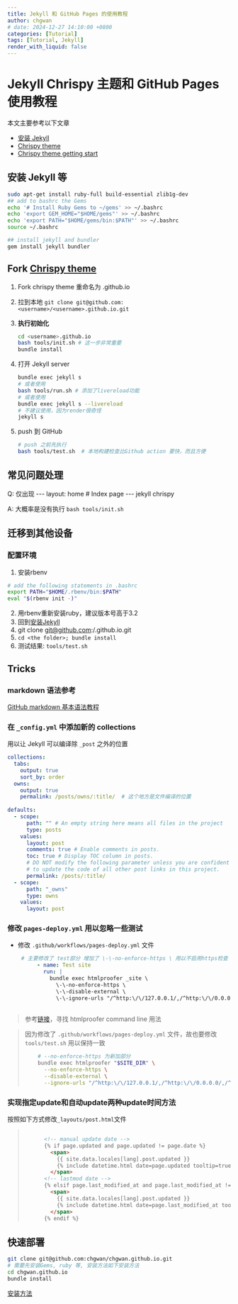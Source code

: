 ```yaml
---
title: Jekyll 和 GitHub Pages 的使用教程
author: chgwan
# date: 2024-12-27 14:10:00 +0800
categories: [Tutorial]
tags: [Tutorial, Jekyll]
render_with_liquid: false
---
```


# Jekyll Chrispy 主题和 GitHub Pages 使用教程

本文主要参考以下文章

- [安装 Jekyll](https://jekyllrb.com/docs/installation/ubuntu/)
- [Chrispy theme](https://github.com/cotes2020/jekyll-theme-chirpy)
- [Chrispy theme getting start](https://chirpy.cotes.page/posts/getting-started/) 

## 安装 Jekyll 等 <span id="jump"></span>
```bash
sudo apt-get install ruby-full build-essential zlib1g-dev
## add to bashrc the Gems
echo '# Install Ruby Gems to ~/gems' >> ~/.bashrc 
echo 'export GEM_HOME="$HOME/gems"' >> ~/.bashrc 
echo 'export PATH="$HOME/gems/bin:$PATH"' >> ~/.bashrc 
source ~/.bashrc

## install jekyll and bundler
gem install jekyll bundler
```

## Fork [Chrispy theme](https://github.com/cotes2020/jekyll-theme-chirpy)

1. Fork chrispy theme 重命名为 <username>.github.io

2. 拉到本地 `git clone git@github.com:<username>/<username>.github.io.git`

3. **执行初始化** 

   ```bash
   cd <username>.github.io
   bash tools/init.sh # 这一步非常重要
   bundle install
   ```

4. 打开 Jekyll server

   ```bash
   bundle exec jekyll s
   # 或者使用
   bash tools/run.sh # 添加了livereload功能
   # 或者使用
   bundle exec jekyll s --livereload
   # 不建议使用，因为render很奇怪
   jekyll s 
   ```

5. push 到 GitHub

   ```bash
   # push 之前先执行
   bash tools/test.sh  # 本地构建检查比Github action 要快，而且方便
   ```

## 常见问题处理

Q: 仅出现 --- layout: home # Index page --- jekyll chrispy

A: 大概率是没有执行 `bash tools/init.sh`

## 迁移到其他设备
### 配置环境
1. 安装rbenv
```bash
# add the following statements in .bashrc
export PATH="$HOME/.rbenv/bin:$PATH"
eval "$(rbenv init -)"
```
2. 用rbenv重新安装ruby，建议版本号高于3.2
3. 回到[安装Jekyll](#jump)
4. git clone git@github.com:<username>/<username>.github.io.git
5. `cd <the folder>; bundle install`
6. 测试结果: `tools/test.sh` 

## Tricks

### markdown 语法参考

[GitHub markdown 基本语法教程](https://docs.github.com/zh/get-started/writing-on-github/getting-started-with-writing-and-formatting-on-github/basic-writing-and-formatting-syntax)

### 在 `_config.yml` 中添加新的 collections 

用以让 Jekyll 可以编译除 `_post` 之外的位置

```yaml
collections:
  tabs:
    output: true
    sort_by: order
  owns:
    output: true
    permalink: /posts/owns/:title/  # 这个地方是文件编译的位置
  
defaults:
  - scope:
      path: "" # An empty string here means all files in the project
      type: posts
    values:
      layout: post
      comments: true # Enable comments in posts.
      toc: true # Display TOC column in posts.
      # DO NOT modify the following parameter unless you are confident enough
      # to update the code of all other post links in this project.
      permalink: /posts/:title/
  - scope:
      path: "_owns"
      type: owns
    values:  
      layout: post
```

### 修改 `pages-deploy.yml` 用以忽略一些测试

- 修改 `.github/workflows/pages-deploy.yml` 文件

  ```yaml
   # 主要修改了 test部分 增加了 \-\-no-enforce-https \ 用以不启用https检查
        - name: Test site
          run: |
            bundle exec htmlproofer _site \
              \-\-no-enforce-https \ 
              \-\-disable-external \
              \-\-ignore-urls "/^http:\/\/127.0.0.1/,/^http:\/\/0.0.0.0/,/^http:\/\/localhost/"
              
  ```

> 参考[链接](https://github.com/gjtorikian/html-proofer?tab=readme-ov-file#using-on-the-command-line)，寻找 htmlproofer command line 用法

> 因为修改了 `.github/workflows/pages-deploy.yml` 文件，故也要修改 `tools/test.sh` 用以保持一致
> 
> ```bash
>     # --no-enforce-https 为新加部分
>     bundle exec htmlproofer "$SITE_DIR" \
>       --no-enforce-https \
>       --disable-external \
>       --ignore-urls "/^http:\/\/127.0.0.1/,/^http:\/\/0.0.0.0/,/^http:\/\/localhost/"
> ```

### 实现指定update和自动update两种update时间方法

按照如下方式修改`_layouts/post.html`文件

> ```html
>       
>       <!-- manual update date -->
>       {% if page.updated and page.updated != page.date %}
>         <span>
>           {{ site.data.locales[lang].post.updated }}
>           {% include datetime.html date=page.updated tooltip=true lang=lang %}
>         </span>
>       <!-- lastmod date -->
>       {% elsif page.last_modified_at and page.last_modified_at != page.date %}
>         <span>
>           {{ site.data.locales[lang].post.updated }}
>           {% include datetime.html date=page.last_modified_at tooltip=true lang=lang %}
>         </span>
>       {% endif %}
> ```
>

## 快速部署

```bash
git clone git@github.com:chgwan/chgwan.github.io.git
# 需要先安装Gems, ruby 等, 安装方法如下安装方法
cd chgwan.github.io
bundle install
```

[安装方法](#jump)

